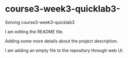 # course3-week3-quicklab3-
Solving course3-week3-quicklab3

I am editing the README file. 

Adding some more details about the project description.

I am adding an empty file to the repository through web UI.

